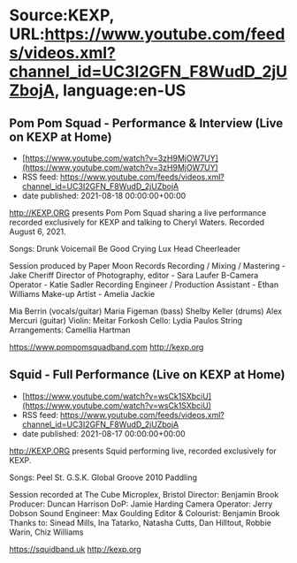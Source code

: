 # Source:KEXP, URL:https://www.youtube.com/feeds/videos.xml?channel_id=UC3I2GFN_F8WudD_2jUZbojA, language:en-US

## Pom Pom Squad - Performance & Interview (Live on KEXP at Home)
 - [https://www.youtube.com/watch?v=3zH9MjOW7UY](https://www.youtube.com/watch?v=3zH9MjOW7UY)
 - RSS feed: https://www.youtube.com/feeds/videos.xml?channel_id=UC3I2GFN_F8WudD_2jUZbojA
 - date published: 2021-08-18 00:00:00+00:00

http://KEXP.ORG presents Pom Pom Squad sharing a live performance recorded exclusively for KEXP and talking to Cheryl Waters. Recorded August 6, 2021.

Songs:
Drunk Voicemail
Be Good
Crying
Lux
Head Cheerleader

Session produced by Paper Moon Records
Recording / Mixing / Mastering - Jake Cheriff
Director of Photography, editor - Sara Laufer
B-Camera Operator - Katie Sadler
Recording Engineer / Production Assistant - Ethan Williams
Make-up Artist - Amelia Jackie

Mia Berrin (vocals/guitar)
Maria Figeman (bass)
Shelby Keller (drums)
Alex Mercuri (guitar)
Violin: Meitar Forkosh
Cello: Lydia Paulos
String Arrangements: Camellia Hartman

https://www.pompomsquadband.com
http://kexp.org

## Squid - Full Performance (Live on KEXP at Home)
 - [https://www.youtube.com/watch?v=wsCk1SXbciU](https://www.youtube.com/watch?v=wsCk1SXbciU)
 - RSS feed: https://www.youtube.com/feeds/videos.xml?channel_id=UC3I2GFN_F8WudD_2jUZbojA
 - date published: 2021-08-17 00:00:00+00:00

http://KEXP.ORG presents Squid performing live, recorded exclusively for KEXP.

Songs:
Peel St.
G.S.K.
Global Groove
2010
Paddling

Session recorded at The Cube Microplex, Bristol
Director: Benjamin Brook
Producer: Duncan Harrison
DoP: Jamie Harding
Camera Operator: Jerry Dobson
Sound Engineer: Max Goulding
Editor & Colourist: Benjamin Brook
Thanks to: Sinead Mills, Ina Tatarko, Natasha Cutts, Dan Hilltout, Robbie Warin, Chiz Williams

https://squidband.uk
http://kexp.org

